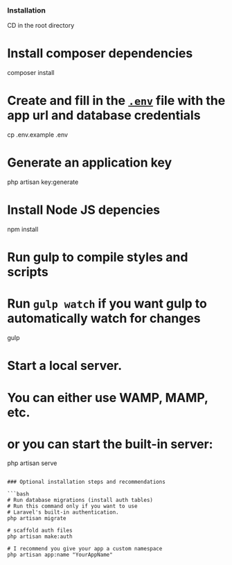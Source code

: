 

### Installation

CD in the root directory

# Install composer dependencies
composer install

# Create and fill in the [`.env`](.env.example) file with the app url and database credentials
cp .env.example .env

# Generate an application key
php artisan key:generate

# Install Node JS depencies
npm install

# Run gulp to compile styles and scripts
# Run `gulp watch` if you want gulp to automatically watch for changes
gulp

# Start a local server.
# You can either use WAMP, MAMP, etc.
# or you can start the built-in server:
php artisan serve
```

### Optional installation steps and recommendations

```bash
# Run database migrations (install auth tables)
# Run this command only if you want to use 
# Laravel's built-in authentication.
php artisan migrate

# scaffold auth files
php artisan make:auth

# I recommend you give your app a custom namespace
php artisan app:name "YourAppName"
```



